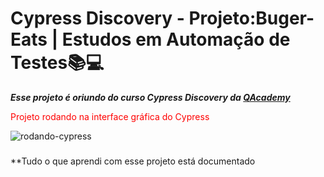 # Cypress Discovery - Projeto:Buger-Eats | Estudos em Automação de Testes📚💻

***Esse projeto é oriundo do curso Cypress Discovery da [QAcademy](https://br.qacademy.io/cypress-discovery)***

<span style="color:red">Projeto rodando na interface gráfica do Cypress</span>

![rodando-cypress](assets/2022-10-09_22-11-53.gif)

###

**Tudo o que aprendi com esse projeto está documentado 
